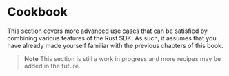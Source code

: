 # Cookbook

This section covers more advanced use cases that can be satisfied by combining various features of the Rust SDK. As such, it assumes that you have already made yourself familiar with the previous chapters of this book.

> **Note** This section is still a work in progress and more recipes may be added in the future.

<!-- Auto-update: 2025-10-09T20:12:14.551488 -->
